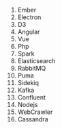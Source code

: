1. Ember
2. Electron
3. D3
4. Angular
5. Vue
6. Php
7. Spark
8. Elasticsearch
9. RabbitMQ
10. Puma
11. Sidekiq
12. Kafka
13. Confluent
14. Nodejs
15. WebCrawler
16. Cassandra
